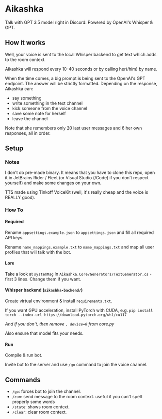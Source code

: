 # Aikashka

Talk with GPT 3.5 model right in Discord. Powered by OpenAI's Whisper & GPT.

## How it works

Well, your voice is sent to the local Whisper backend to get text which adds to the room context.

Aikashka will respond every 10-40 seconds or by calling her(/him) by name.

When the time comes, a big prompt is being sent to the OpenAI's GPT endpoint. The answer will be strictly formatted.
Depending on the response, Aikashka can:
- say something
- write something in the text channel
- kick someone from the voice channel
- save some note for herself
- leave the channel

Note that she remembers only 20 last user messages and 6 her own responses, all in order.

## Setup

### Notes

I don't do pre-made binary. It means that you have to clone this repo, open it in JetBrains Rider / Fleet (or Visual Studio (/Code) if you don't respect yourself) and make some changes on your own.

TTS made using Tinkoff VoiceKit (well, it's really cheap and the voice is REALLY good).

### How To

#### Required

Rename `appsettings.example.json` to `appsettings.json` and fill all required API keys.

Rename `name_mappings.example.txt` to `name_mappings.txt` and map all user profiles that will talk with the bot.

#### Lore

Take a look at `systemMsg` in `Aikashka.Core/Generators/TextGenerator.cs` - first 3 lines. Change them if you want.

#### Whisper backend (`aikashka-backend/`)

Create virtual environment & install `requirements.txt`.

If you want GPU acceleration, install PyTorch with CUDA, e.g. `pip install torch --index-url https://download.pytorch.org/whl/cu117`

*And if you don't, then remove `, device=0` from core.py*

Also ensure that model fits your needs.

#### Run

Compile & run bot.

Invite bot to the server and use `/go` command to join the voice channel.

## Commands

- `/go`: forces bot to join the channel.
- `/cum`: send message to the room context. useful if you can't spell properly some words
- `/state`: shows room context.
- `/clear`: clear room context. 
